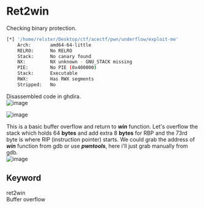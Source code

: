 # Ret2win

Checking binary protection.
```bash
[*] '/home/relster/Desktop/ctf/acectf/pwn/underflow/exploit-me'
    Arch:       amd64-64-little
    RELRO:      No RELRO
    Stack:      No canary found
    NX:         NX unknown - GNU_STACK missing
    PIE:        No PIE (0x400000)
    Stack:      Executable
    RWX:        Has RWX segments
    Stripped:   No
```

Disassembled code in ghdira. \
![image](https://github.com/user-attachments/assets/36abedb6-6e18-420f-9c53-5da615c38c3a)

![image](https://github.com/user-attachments/assets/0a01f11d-d6bf-4cb3-93aa-2c89da866c41)

This is a basic buffer overflow and return to _**win**_ function. Let's overflow the stack which holds 64 **bytes** and add extra 8 **bytes** for RBP and the 73rd byte is where RIP (instruction pointer) starts.
We could grab the address of _**win**_ function from gdb or use _**pwntools**_, here i'll just grab manually from gdb. \
![image](https://github.com/user-attachments/assets/52e5e395-0959-42fd-8664-ab6ef3663f6d)

## Keyword
ret2win \
Buffer overflow 
